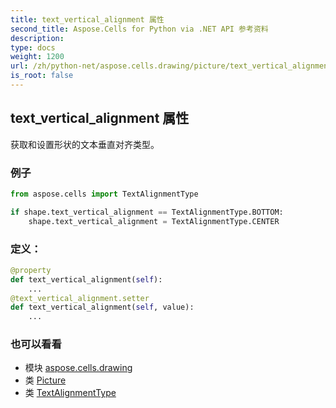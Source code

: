 ```yaml
---
title: text_vertical_alignment 属性
second_title: Aspose.Cells for Python via .NET API 参考资料
description:
type: docs
weight: 1200
url: /zh/python-net/aspose.cells.drawing/picture/text_vertical_alignment/
is_root: false
---
```

## text_vertical_alignment 属性

获取和设置形状的文本垂直对齐类型。

### 例子

```python
from aspose.cells import TextAlignmentType

if shape.text_vertical_alignment == TextAlignmentType.BOTTOM:
    shape.text_vertical_alignment = TextAlignmentType.CENTER

```
### 定义：
```python
@property
def text_vertical_alignment(self):
    ...
@text_vertical_alignment.setter
def text_vertical_alignment(self, value):
    ...
```

### 也可以看看
* 模块 [aspose.cells.drawing](../../)
* 类 [Picture](/cells/zh/python-net/aspose.cells.drawing/picture)
* 类 [TextAlignmentType](/cells/zh/python-net/aspose.cells/textalignmenttype)
